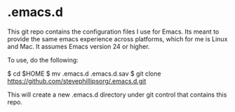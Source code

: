 # .emacs.d
This git repo contains the configuration files I use for Emacs. Its meant to provide the same emacs experience across platforms, which for me is Linux and Mac. It assumes Emacs version 24 or higher.

To use, do the following:

$ cd $HOME
$ mv .emacs.d .emacs.d.sav
$ git clone https://github.com/stevephillipsorg/.emacs.d.git

This will create a new .emacs.d directory under git control that contains this repo.

